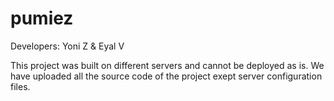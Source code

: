 pumiez
======
Developers: Yoni Z & Eyal V

This project was built on different servers and cannot be deployed as is.
We have uploaded all the source code of the project exept server configuration files.
